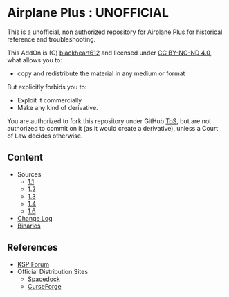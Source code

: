 # Airplane Plus : UNOFFICIAL

This is a unofficial, non authorized repository for Airplane Plus for historical reference and troubleshooting.

This AddOn is (C) [blackheart612](https://spacedock.info/profile/blackheart612) and licensed under [CC BY-NC-ND 4.0](https://creativecommons.org/licenses/by-nc-nd/4.0/?), what allows you to:

* copy and redistribute the material in any medium or format

But explicitly forbids you to:

* Exploit it commercially
* Make any kind of derivative.

You are authorized to fork this repository under GitHub [ToS](https://help.github.com/articles/github-terms-of-service/), but are not authorized to commit on it (as it would create a derivative), unless a Court of Law decides otherwise.

## Content
* Sources
	* [1.1](https://gitlab.com/net-lisias-ksph/AirplanePlus/tree/KSP/1.1)
	* [1.2](https://gitlab.com/net-lisias-ksph/AirplanePlus/tree/KSP/1.2)
	* [1.3](https://gitlab.com/net-lisias-ksph/AirplanePlus/tree/KSP/1.3)
	* [1.4](https://gitlab.com/net-lisias-ksph/AirplanePlus/tree/KSP/1.4)
	* [1.6](https://gitlab.com/net-lisias-ksph/AirplanePlus/tree/KSP/1.6)
* [Change Log](./CHANGE_LOG.md)
* [Binaries](https://gitlab.com/net-lisias-ksph/AirplanePlus/tree/Archive)


## References

* [KSP Forum](https://www.curseforge.com/kerbal/ksp-mods/airplane-plus)
* Official Distribution Sites
	* [Spacedock](https://spacedock.info/mod/716/Airplane%20Plus)
	* [CurseForge](https://forum.kerbalspaceprogram.com/index.php?/topic/140262-14x-144-airplane-plus-r230-full-1875m-parts-crj-series-new-jet-engine-fixes-jul-20-2018/)
